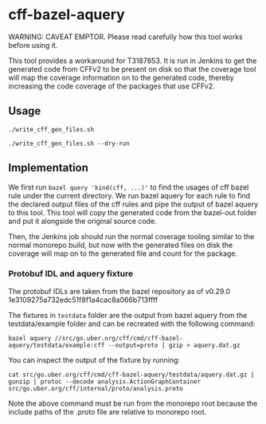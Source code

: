 # cff-bazel-aquery

WARNING: CAVEAT EMPTOR. Please read carefully how this tool works
before using it.

This tool provides a workaround for T3187853. It is run in Jenkins to
get the generated code from CFFv2 to be present on disk so that the
coverage tool will map the coverage information on to the generated
code, thereby increasing the code coverage of the packages that use
CFFv2.

## Usage

```shell
./write_cff_gen_files.sh
```

```shell
./write_cff_gen_files.sh --dry-run
```

## Implementation

We first run `bazel query 'kind(cff, ...)'` to find the usages of cff
bazel rule under the current directory. We run bazel aquery for each
rule to find the declared output files of the cff rules and pipe the
output of bazel aquery to this tool.  This tool will copy the
generated code from the bazel-out folder and put it alongside the
original source code.

Then, the Jenkins job should run the normal coverage tooling similar
to the normal monorepo build, but now with the generated files on disk
the coverage will map on to the generated file and count for the
package.

### Protobuf IDL and aquery fixture

The protobuf IDLs are taken from the bazel repository as of v0.29.0 1e3109275a732edc51f8f1a4cac8a066b713ffff

The fixtures in `testdata` folder are the output from bazel aquery
from the testdata/example folder and can be recreated with the
following command:

```shell
bazel aquery //src/go.uber.org/cff/cmd/cff-bazel-aquery/testdata/example:cff --output=proto | gzip > aquery.dat.gz
```

You can inspect the output of the fixture by running:

```shell
cat src/go.uber.org/cff/cmd/cff-bazel-aquery/testdata/aquery.dat.gz | gunzip | protoc --decode analysis.ActionGraphContainer src/go.uber.org/cff/internal/proto/analysis.proto
```

Note the above command must be run from the monorepo root because the
include paths of the .proto file are relative to monorepo root.
